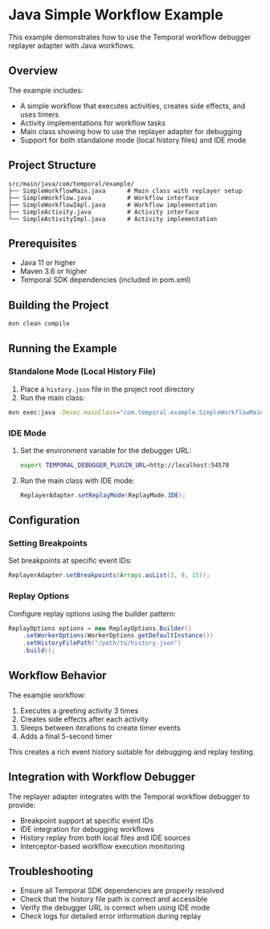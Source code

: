 # Java Simple Workflow Example

This example demonstrates how to use the Temporal workflow debugger replayer adapter with Java workflows.

## Overview

The example includes:
- A simple workflow that executes activities, creates side effects, and uses timers
- Activity implementations for workflow tasks
- Main class showing how to use the replayer adapter for debugging
- Support for both standalone mode (local history files) and IDE mode

## Project Structure

```
src/main/java/com/temporal/example/
├── SimpleWorkflowMain.java      # Main class with replayer setup
├── SimpleWorkflow.java          # Workflow interface
├── SimpleWorkflowImpl.java      # Workflow implementation
├── SimpleActivity.java          # Activity interface
└── SimpleActivityImpl.java      # Activity implementation
```

## Prerequisites

- Java 11 or higher
- Maven 3.6 or higher
- Temporal SDK dependencies (included in pom.xml)

## Building the Project

```bash
mvn clean compile
```

## Running the Example

### Standalone Mode (Local History File)

1. Place a `history.json` file in the project root directory
2. Run the main class:

```bash
mvn exec:java -Dexec.mainClass="com.temporal.example.SimpleWorkflowMain"
```

### IDE Mode

1. Set the environment variable for the debugger URL:
   ```bash
   export TEMPORAL_DEBUGGER_PLUGIN_URL=http://localhost:54578
   ```

2. Run the main class with IDE mode:
   ```java
   ReplayerAdapter.setReplayMode(ReplayMode.IDE);
   ```

## Configuration

### Setting Breakpoints

Set breakpoints at specific event IDs:

```java
ReplayerAdapter.setBreakpoints(Arrays.asList(3, 9, 15));
```

### Replay Options

Configure replay options using the builder pattern:

```java
ReplayOptions options = new ReplayOptions.Builder()
    .setWorkerOptions(WorkerOptions.getDefaultInstance())
    .setHistoryFilePath("/path/to/history.json")
    .build();
```

## Workflow Behavior

The example workflow:
1. Executes a greeting activity 3 times
2. Creates side effects after each activity
3. Sleeps between iterations to create timer events
4. Adds a final 5-second timer

This creates a rich event history suitable for debugging and replay testing.

## Integration with Workflow Debugger

The replayer adapter integrates with the Temporal workflow debugger to provide:
- Breakpoint support at specific event IDs
- IDE integration for debugging workflows
- History replay from both local files and IDE sources
- Interceptor-based workflow execution monitoring

## Troubleshooting

- Ensure all Temporal SDK dependencies are properly resolved
- Check that the history file path is correct and accessible
- Verify the debugger URL is correct when using IDE mode
- Check logs for detailed error information during replay
